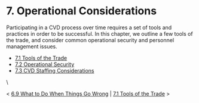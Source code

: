 # 7. Operational Considerations 

Participating in a CVD process over time requires a set of tools and
practices in order to be successful. In this chapter, we outline a few
tools of the trade, and consider common operational security and
personnel management issues.

-   [7.1 Tools of the Trade](7.1-Tools-of-the-Trade_47677493.md)
-   [7.2 Operational Security](7.2-Operational-Security_47677494.md)
-   [7.3 CVD Staffing
    Considerations](7.3-CVD-Staffing-Considerations_47677495.md)

\

\< [6.9 What to Do When Things Go
Wrong](6.9-What-to-Do-When-Things-Go-Wrong_47677491.md) \| [7.1 Tools
of the Trade](7.1-Tools-of-the-Trade_47677493.md) \>

